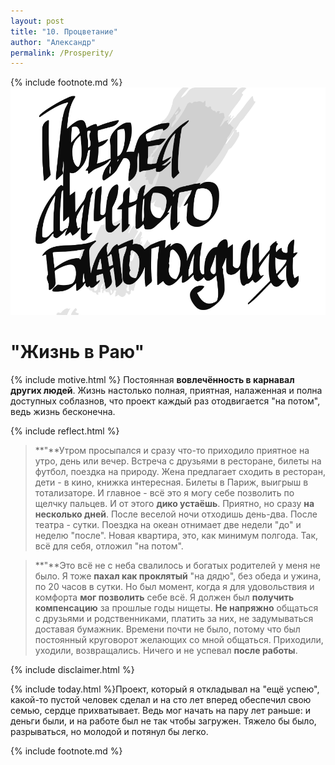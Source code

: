 ```yaml
---
layout: post
title: "10. Процветание"
author: "Александр"
permalink: /Prosperity/
---
```

{% include footnote.md %}
!["предел личного благополучия"](/_img/10.svg)
# "Жизнь в Раю"

{% include motive.html %} Постоянная **вовлечённость в карнавал других людей**. Жизнь настолько полная, приятная, налаженная и полна доступных соблазнов, что проект каждый раз отодвигается "на потом", ведь жизнь бесконечна.

{% include reflect.html %}
>**"**Утром просыпался и сразу что-то приходило приятное на утро, день или вечер. Встреча с друзьями в ресторане, билеты на футбол, поездка на природу. Жена предлагает сходить в ресторан, дети - в кино, книжка интересная. Билеты в Париж, выигрыш в тотализаторе. И главное - всё это я могу себе позволить по щелчку пальцев. И от этого **дико устаёшь**. Приятно, но сразу **на несколько дней**. После веселой ночи отходишь день-два. После театра - сутки. Поездка на океан отнимает две недели "до" и неделю "после". Новая квартира, это, как минимум полгода. Так, всё для себя, отложил "на потом". 

>**"**Это всё не с неба свалилось и богатых родителей у меня не было. Я тоже **пахал как проклятый** "на дядю", без  обеда и ужина, по 20 часов в сутки. Но был момент, когда я для удовольствия и комфорта **мог позволить** себе всё. Я должен был **получить компенсацию** за прошлые годы нищеты. **Не напряжно** общаться с друзьями и родственниками, платить за них, не задумываться доставая бумажник. Времени почти не было, потому что был постоянный круговорот желающих со мной общаться. Приходили, уходили, возвращались. Ничего и не успевал **после работы**. 

{% include disclaimer.html %}

{% include today.html %}Проект, который я откладывал на "ещё успею", какой-то пустой человек сделал и на сто лет вперед обеспечил свою семью, сердце прихватывает. Ведь мог начать на пару лет раньше: и деньги были, и на работе был не так чтобы загружен. Тяжело бы было, разрываться, но молодой и потянул бы легко.

{% include footnote.md %}

